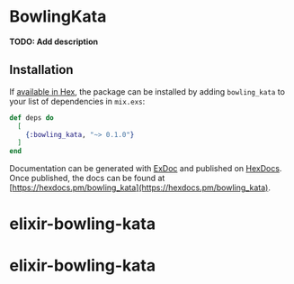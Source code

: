 # BowlingKata

**TODO: Add description**

## Installation

If [available in Hex](https://hex.pm/docs/publish), the package can be installed
by adding `bowling_kata` to your list of dependencies in `mix.exs`:

```elixir
def deps do
  [
    {:bowling_kata, "~> 0.1.0"}
  ]
end
```

Documentation can be generated with [ExDoc](https://github.com/elixir-lang/ex_doc)
and published on [HexDocs](https://hexdocs.pm). Once published, the docs can
be found at [https://hexdocs.pm/bowling_kata](https://hexdocs.pm/bowling_kata).

# elixir-bowling-kata
# elixir-bowling-kata
